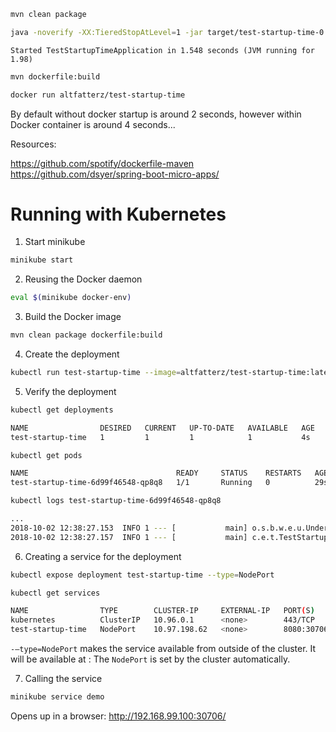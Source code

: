 ```bash
mvn clean package
```

```bash
java -noverify -XX:TieredStopAtLevel=1 -jar target/test-startup-time-0.0.1-SNAPSHOT.jar
```

```
Started TestStartupTimeApplication in 1.548 seconds (JVM running for 1.98)

```

```bash
mvn dockerfile:build

docker run altfatterz/test-startup-time
```

By default without docker startup is around 2 seconds, however within Docker container is around 4 seconds...



Resources:

https://github.com/spotify/dockerfile-maven
https://github.com/dsyer/spring-boot-micro-apps/



# Running with Kubernetes

1. Start minikube

```bash
minikube start
```

2. Reusing  the Docker daemon

```bash
eval $(minikube docker-env)
```

3. Build the Docker image

```bash
mvn clean package dockerfile:build
```

4. Create the deployment

```bash
kubectl run test-startup-time --image=altfatterz/test-startup-time:latest --port=8080 --image-pull-policy Never
```

5. Verify the deployment

```bash
kubectl get deployments

NAME                DESIRED   CURRENT   UP-TO-DATE   AVAILABLE   AGE
test-startup-time   1         1         1            1           4s
```

```bash
kubectl get pods

NAME                                 READY     STATUS    RESTARTS   AGE
test-startup-time-6d99f46548-qp8q8   1/1       Running   0          29s
```

```bash
kubectl logs test-startup-time-6d99f46548-qp8q8

...
2018-10-02 12:38:27.153  INFO 1 --- [           main] o.s.b.w.e.u.UndertowServletWebServer     : Undertow started on port(s) 8080 (http) with context path ''
2018-10-02 12:38:27.157  INFO 1 --- [           main] c.e.t.TestStartupTimeApplication         : Started TestStartupTimeApplication in 5.33 seconds (JVM running for 6.088)
```

6. Creating a service for the deployment

```bash
kubectl expose deployment test-startup-time --type=NodePort
```

```bash
kubectl get services

NAME                TYPE        CLUSTER-IP     EXTERNAL-IP   PORT(S)          AGE
kubernetes          ClusterIP   10.96.0.1      <none>        443/TCP          1d
test-startup-time   NodePort    10.97.198.62   <none>        8080:30706/TCP   5s
```

`-–type=NodePort` makes the service available from outside of the cluster. It will be available at <NodeIP>:<NodePort>
The `NodePort` is set by the cluster automatically.

7. Calling the service

```bash
minikube service demo
```
Opens up in a browser: http://192.168.99.100:30706/


